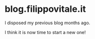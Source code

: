 # blog.filippovitale.it

I disposed my previous blog months ago.

I think it is now time to start a new one!

